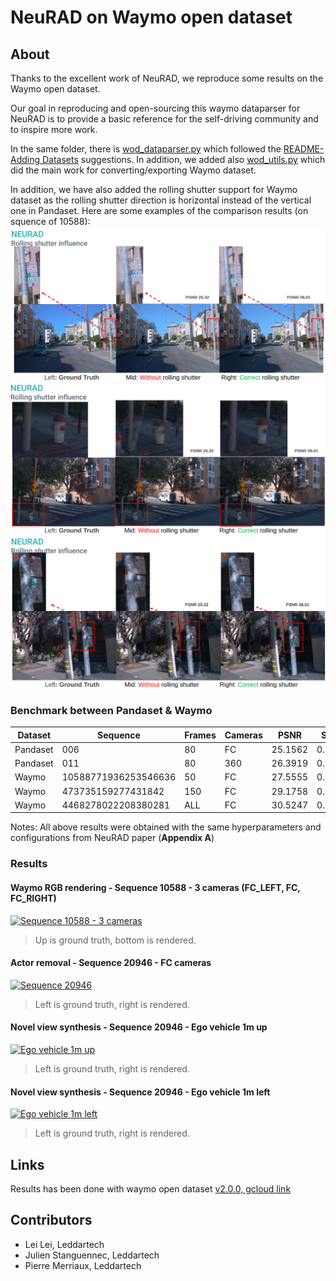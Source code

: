 # NeuRAD on Waymo open dataset

## About
Thanks to the excellent work of NeuRAD, we reproduce some results on the Waymo open dataset.

Our goal in reproducing and open-sourcing this waymo dataparser for NeuRAD is to provide a basic reference for the self-driving community and to inspire more work.

In the same folder, there is [wod_dataparser.py](./wod_dataparser.py) which followed the [README-Adding Datasets](https://github.com/georghess/neurad-studio?tab=readme-ov-file#adding-datasets) suggestions. In addition, we added also [wod_utils.py](./wod_utils.py) which did the main work for converting/exporting Waymo dataset.

In addition, we have also added the rolling shutter support for Waymo dataset as the rolling shutter direction is horizontal instead of the vertical one in Pandaset. Here are some examples of the comparison results (on squence of 10588):
![](./../../../docs/_static/imgs/NeuRAD-RS-Waymo-Front.png)
![](./../../../docs/_static/imgs/NeuRAD-RS-Waymo-Left.png)
![](./../../../docs/_static/imgs/NeuRAD-RS-Waymo-Right.png)


### Benchmark between Pandaset & Waymo
|  Dataset	| Sequence 	|  Frames | Cameras	|  PSNR	| SSIM 	| LIPS |
|---	    |---	    |---	  |---      |---	|---	|---   |
| Pandaset	| 006     	|80       | FC   	|25.1562​|0.8044​ |0.1575​|
| Pandaset 	| 011  	    |80   	  | 360  	|26.3919​|0.8057​ |0.2029​|
| Waymo  	| 10588771936253546636|  50	|   FC	| 27.5555|0.8547|0.121
| Waymo  	| 473735159277431842  | 150| FC 	| 29.1758|0.8717|0.1592
| Waymo  	| 4468278022208380281  | ALL| FC 	|30.5247​|0.8787​|0.1701​

Notes: All above results were obtained with the same hyperparameters and configurations from NeuRAD paper (**Appendix A**)

### Results
#### Waymo RGB rendering - Sequence 10588 - 3 cameras (FC_LEFT, FC, FC_RIGHT)
[![Sequence 10588 - 3 cameras](http://img.youtube.com/vi/eR1bHeh7p8A/0.jpg)](https://www.youtube.com/watch?v=eR1bHeh7p8A)
> Up is ground truth, bottom is rendered.

#### Actor removal - Sequence 20946​ - FC cameras
[![Sequence 20946](http://img.youtube.com/vi/mkMdzAvTez4/0.jpg)](https://www.youtube.com/watch?v=mkMdzAvTez4)
> Left is ground truth, right is rendered.

#### Novel view synthesis - Sequence 20946​ - Ego vehicle 1m up
[![Ego vehicle 1m up](http://img.youtube.com/vi/U8VRboWLj_c/0.jpg)](https://www.youtube.com/watch?v=U8VRboWLj_c)
> Left is ground truth, right is rendered.

#### Novel view synthesis - Sequence 20946​ - Ego vehicle 1m left
[![Ego vehicle 1m left](http://img.youtube.com/vi/q_HFmc6JPzQ/0.jpg)](https://www.youtube.com/watch?v=q_HFmc6JPzQ)
> Left is ground truth, right is rendered.

## Links

Results has been done with waymo open dataset [v2.0.0, gcloud link](https://console.cloud.google.com/storage/browser/waymo_open_dataset_v_2_0_0)

## Contributors

- Lei Lei, Leddartech
- Julien Stanguennec, Leddartech
- Pierre Merriaux, Leddartech